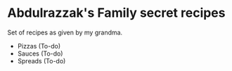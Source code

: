 # Abdulrazzak's Family secret recipes

Set of recipes as given by my grandma.

- Pizzas (To-do)
- Sauces (To-do)
- Spreads (To-do)